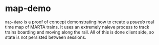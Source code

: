 # map-demo
`map-demo` is a proof of concept demonstrating how to create a _psuedo_ real time map of MARTA trains.  It uses an extremely naieve process to track trains boarding and moving along the rail.  All of this is done client side, so state is not persisted between sessions. 
